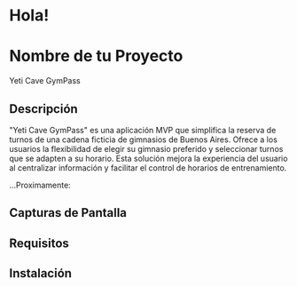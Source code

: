 # Hola!

# Nombre de tu Proyecto 
Yeti Cave GymPass

## Descripción
"Yeti Cave GymPass" es una aplicación MVP que simplifica la reserva de turnos de una cadena ficticia de gimnasios de Buenos Aires. Ofrece a los usuarios la flexibilidad de elegir su gimnasio preferido y seleccionar turnos que se adapten a su horario. Esta solución mejora la experiencia del usuario al centralizar información y facilitar el control de horarios de entrenamiento.



...Proximamente:
## Capturas de Pantalla


## Requisitos


## Instalación
